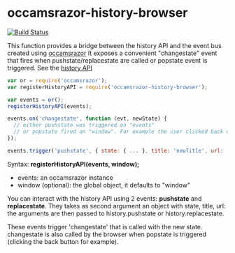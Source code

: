 occamsrazor-history-browser
===========================
[![Build Status](https://travis-ci.org/sithmel/occamsrazor-history-browser.svg?branch=master)](https://travis-ci.org/sithmel/occamsrazor-history-browser)

This function provides a bridge between the history API and the event bus created using [occamsrazor](https://github.com/sithmel/occamsrazor.js)
It exposes a convenient "changestate" event that fires when pushstate/replacestate are called or popstate event is triggered.
See the [history API](https://developer.mozilla.org/en-US/docs/Web/API/History_API)
```js
var or = require('occamsrazor');
var registerHistoryAPI = require('occamsrazor-history-browser');

var events = or();
registerHistoryAPI(events);

events.on('changestate', function (evt, newState) {
  // either pushstate was triggered on "events"
  // or popstate fired on "window". For example the user clicked back or forward
});

events.trigger('pushstate', { state: { ... }, title: 'newTitle', url: 'new.html' });
```

Syntax:
**registerHistoryAPI(events, window);**

* events: an occamsrazor instance
* window (optional): the global object, it defaults to "window"

You can interact with the history API using 2 events: **pushstate** and **replacestate**.
They takes as second argument an object with state, title, url: the arguments are then passed to history.pushstate or history.replacestate.

These events trigger 'changestate' that is called with the new state. changestate is also called by the browser when popstate is triggered (clicking the back button for example).
